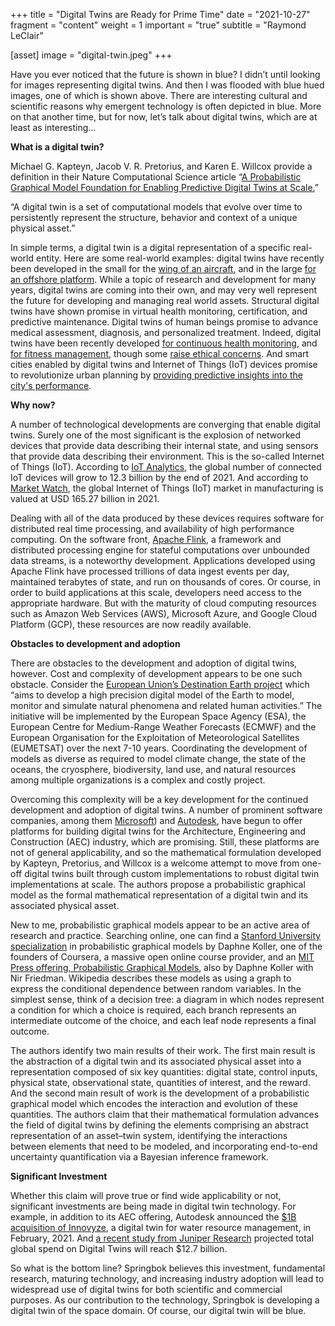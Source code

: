 +++
title = "Digital Twins are Ready for Prime Time"
date = "2021-10-27"
fragment = "content"
weight = 1
important = "true"
subtitle = "Raymond LeClair"

[asset]
    image = "digital-twin.jpeg"
+++

Have you ever noticed that the future is shown in blue? I didn’t until looking for images representing digital twins. And then I was flooded with blue hued images, one of which is shown above. There are interesting cultural and scientific reasons why emergent technology is often depicted in blue. More on that another time, but for now, let’s talk about digital twins, which are at least as interesting…

**What is a digital twin?**

Michael G. Kapteyn, Jacob V. R. Pretorius, and Karen E. Willcox provide a definition in their Nature Computational Science article “[A Probabilistic Graphical Model Foundation for Enabling Predictive Digital Twins at Scale.](https://www.nature.com/articles/s43588-021-00069-0)”

“A digital twin is a set of computational models that evolve over time to persistently represent the structure, behavior and context of a unique physical asset.”

In simple terms, a digital twin is a digital representation of a specific real-world entity. Here are some real-world examples: digital twins have recently been developed in the small for the [wing of an aircraft](https://arc.aiaa.org/doi/abs/10.2514/1.J055201?journalCode=aiaaj), and in the large [for an offshore platform](https://onepetro.org/OTCONF/proceedings-abstract/20OTC/3-20OTC/D031S037R006/107297). While a topic of research and development for many years, digital twins are coming into their own, and may very well represent the future for developing and managing real world assets. Structural digital twins have shown promise in virtual health monitoring,
certification, and predictive maintenance. Digital twins of human beings promise to advance medical assessment, diagnosis, and personalized treatment. Indeed, digital twins have been recently developed [for continuous health monitoring](https://dl.acm.org/doi/10.5555/3370272.3370310), and [for fitness management](https://ieeexplore.ieee.org/document/8981975), though some [raise ethical concerns](https://pubmed.ncbi.nlm.nih.gov/29487613/). And smart cities enabled by digital twins and Internet of Things (IoT) devices promise to revolutionize urban planning by [providing predictive insights into the city's performance](https://ieeexplore.ieee.org/document/8285439).

**Why now?**

A number of technological developments are converging that enable digital twins. Surely one of the most significant is the explosion of networked devices that provide data describing their internal state, and using sensors that provide data describing their environment. This is the so-called Internet of Things (IoT). According to [IoT Analytics](https://iot-analytics.com/number-connected-iot-devices/), the global number of connected IoT devices will grow to 12.3 billion by the end of 2021. And according to [Market Watch](https://www.marketwatch.com/press-release/internet-of-things-iot-market-size-2021-industry-share-overview-cagr-global-trend-geographical-statistics-growth-status-manufacturing-cost-structure-and-future-investments-analysis-covid-19-impact-2021-08-19), the global Internet of Things (IoT) market in manufacturing is valued at USD 165.27 billion in 2021.

Dealing with all of the data produced by these devices requires software for distributed real time processing, and availability of high performance computing. On the software front, [Apache Flink](https://flink.apache.org/flink-architecture.html), a framework and distributed processing engine for stateful computations over unbounded data streams, is a noteworthy development. Applications developed using Apache Flink have processed trillions of data ingest events per day, maintained terabytes of state, and run on thousands of cores. Or course, in order to build applications at this scale, developers need access to the appropriate hardware. But with the maturity of cloud computing resources such as Amazon Web Services (AWS), Microsoft Azure, and Google Cloud Platform (GCP), these resources are now readily available.

**Obstacles to development and adoption**

There are obstacles to the development and adoption of digital twins, however. Cost and complexity of development appears to be one such obstacle. Consider the [European Union’s Destination Earth project](https://digital-strategy.ec.europa.eu/en/policies/destination-earth) which “aims to develop a high precision digital model of the Earth to model, monitor and simulate natural phenomena and related human activities.” The initiative will be implemented by the European Space Agency (ESA), the European Centre for Medium-Range Weather Forecasts (ECMWF) and the European Organisation for the Exploitation of Meteorological Satellites (EUMETSAT) over the next 7-10 years. Coordinating the development of models as diverse as required to model climate change, the state of the oceans, the cryosphere, biodiversity, land use, and natural resources among multiple organizations is a complex and costly project.

Overcoming this complexity will be a key development for the continued development and adoption of digital twins. A number of prominent software companies, among them [Microsoft](https://venturebeat.com/2021/06/05/microsoft-paves-digital-twins-on-ramp-for-construction-real-estate/)) and [Autodesk](https://venturebeat.com/2021/06/06/autodesk-discloses-digital-twin-platform-for-aec-industry/), have begun to offer platforms for building digital twins for the Architecture, Engineering and Construction (AEC) industry, which are promising. Still, these platforms are not of general applicability, and so the mathematical formulation developed by Kapteyn, Pretorius, and Willcox is a welcome attempt to move from one-off digital twins built through custom implementations to robust digital twin implementations at scale. The authors propose a probabilistic graphical model as the formal mathematical representation of a digital twin and its associated physical asset.

New to me, probabilistic graphical models appear to be an active area of research and practice. Searching online, one can find a [Stanford University specialization](https://www.coursera.org/specializations/probabilistic-graphical-models) in probabilistic graphical models by Daphne Koller, one of the founders of Coursera, a massive open online course provider, and an [MIT Press offering, Probabilistic Graphical Models](https://mitpress.mit.edu/books/probabilistic-graphical-models), also by Daphne Koller with Nir Friedman. Wikipedia describes these models as using a graph to express the conditional dependence between random variables. In the simplest sense, think of a decision tree: a diagram in which nodes represent a condition for which a choice is required, each branch represents an intermediate outcome of the choice, and each leaf node represents a final outcome.

The authors identify two main results of their work. The first main result is the abstraction of a digital twin and its associated physical asset into a representation composed of six key quantities: digital state, control inputs, physical state, observational state, quantities of interest, and the reward. And the second main result of work is the development of a probabilistic graphical model which encodes the interaction and evolution of these quantities. The authors claim that their mathematical formulation advances the field of digital twins by defining the elements comprising an abstract representation of an asset–twin system, identifying the interactions between elements that need to be modeled, and incorporating end-to-end uncertainty quantification via a Bayesian inference framework.

**Significant Investment**

Whether this claim will prove true or find wide applicability or not, significant investments are being made in digital twin technology. For example, in addition to its AEC offering, Autodesk announced the [$1B acquisition of Innovyze](https://adsknews.autodesk.com/news/autodesk-to-acquire-innovyze), a digital twin for water resource management, in February, 2021. And [a recent study from Juniper Research](https://www.iot-now.com/2020/06/02/103204-spend-on-digital-twins-to-reach-12-7bn-by-2021-as-solutions-offer-iot-investment-roi/) projected total global spend on Digital Twins will reach $12.7 billion.

So what is the bottom line? Springbok believes this investment, fundamental research, maturing technology, and increasing industry adoption will lead to widespread use of digital twins for both scientific and commercial purposes. As our contribution to the technology, Springbok is developing a digital twin of the space domain. Of course, our digital twin will be blue.